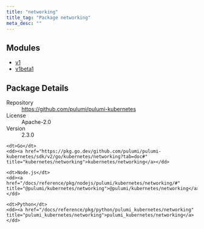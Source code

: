 ```yaml
---
title: "networking"
title_tag: "Package networking"
meta_desc: ""
---
```


<!-- WARNING: this file was generated by Pulumi Docs Generator. -->
<!-- Do not edit by hand unless you're certain you know what you are doing! -->



<h2 id="modules">Modules</h2>
<ul class="api">
    <li><a href="v1/" title="v1"><span class="symbol module"></span>v1</a></li>
    <li><a href="v1beta1/" title="v1beta1"><span class="symbol module"></span>v1beta1</a></li>
</ul>

<h2 id="package-details">Package Details</h2>
<dl class="package-details">
	<dt>Repository</dt>
	<dd><a href="https://github.com/pulumi/pulumi-kubernetes">https://github.com/pulumi/pulumi-kubernetes</a></dd>
	<dt>License</dt>
	<dd>Apache-2.0</dd>
	<dt>Version</dt>
	<dd>2.3.0</dd>
</dl>



<dl class="tabular">

    <dt>Go</dt>
    <dd><a href="https://pkg.go.dev/github.com/pulumi/pulumi-kubernetes/sdk/v2/go/kubernetes/networking?tab=doc#" title="kubernetes/networking">kubernetes/networking</a></dd>

    <dt>Node.js</dt>
    <dd><a href="/docs/reference/pkg/nodejs/pulumi/kubernetes/networking/#" title="@pulumi/kubernetes/networking">@pulumi/kubernetes/networking</a></dd>

    <dt>Python</dt>
    <dd><a href="/docs/reference/pkg/python/pulumi_kubernetes/networking" title="pulumi_kubernetes/networking">pulumi_kubernetes/networking</a></dd>

</dl>


